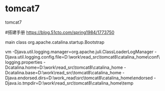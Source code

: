 # tomcat7
tomcat7


#搭建手册
https://blog.51cto.com/spring1984/1773750

main class org.apache.catalina.startup.Bootstrap

vm
-Djava.util.logging.manager=org.apache.juli.ClassLoaderLogManager
-Djava.util.logging.config.file=D:\work\read_src\tomcat8\catalina_home\conf\logging.properties
-Dcatalina.home=D:\work\read_src\tomcat8\catalina_home
-Dcatalina.base=D:\work\read_src\tomcat8\catalina_home
-Djava.endorsed.dirs=D:\work_read\src\tomcat8\catalina_home\endorsed
-Djava.io.tmpdir=D:\work\read_src\tomcat8\catalina_home\temp